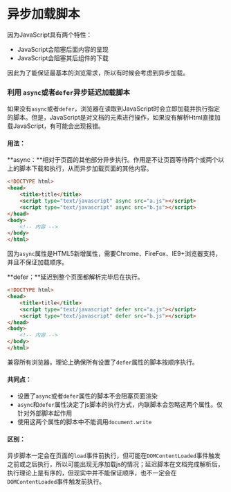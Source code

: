# 异步加载脚本

因为JavaScript具有两个特性：
- JavaScript会阻塞后面内容的呈现
- JavaScript会阻塞其后组件的下载

因此为了能保证最基本的浏览需求，所以有时候会考虑到异步加载。

###  利用 `async`或者`defer`异步延迟加载脚本

如果没有`async`或者`defer`，浏览器在读取到JavaScript时会立即加载并执行指定的脚本。但是，JavaScript是对文档的元素进行操作，如果没有解析Html直接加载JavaScript，有可能会出现报错。

#### 用法：

**async：**相对于页面的其他部分异步执行。作用是不让页面等待两个或两个以上的脚本下载和执行，从而异步加载页面的其他内容。

```html
<!DOCTYPE html>
<head>
    <title>title</title>
    <script type="text/javascript" async src="a.js"></script> 
    <script type="text/javascript" async src="b.js"></script>
</head>
<body>
    <!-- 内容 --> 
</body>
</html>
```

因为`async`属性是HTML5新增属性，需要Chrome、FireFox、IE9+浏览器支持，并且不保证加载顺序。

**defer：**延迟到整个页面都解析完毕后在执行。

```html
<!DOCTYPE html>
<head>
    <title>title</title>
    <script type="text/javascript" defer src="a.js"></script> 
    <script type="text/javascript" defer src="b.js"></script>
</head>
<body>
    <!-- 内容 --> 
</body>
</html>
```
兼容所有浏览器。理论上确保所有设置了`defer`属性的脚本按顺序执行。

#### 共同点：

- 设置了`async`或者`defer`属性的脚本不会阻塞页面渲染
- `async`和`defer`属性决定了js脚本的执行方式，内联脚本会忽略这两个属性。仅针对外部脚本起作用
- 使用这两个属性的脚本中不能调用`document.write`

#### 区别：

异步脚本一定会在页面的`load`事件前执行，但可能在`DOMContentLoaded`事件触发之前或之后执行，所以可能出现无序加载js的情况；延迟脚本在文档完成解析后，执行理论上是有序的，但现实中并不能保证顺序，也不一定会在`DOMContentLoaded`事件触发前执行。
